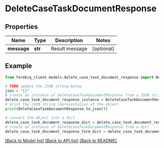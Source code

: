 # DeleteCaseTaskDocumentResponse


## Properties

Name | Type | Description | Notes
------------ | ------------- | ------------- | -------------
**message** | **str** | Result message | [optional] 

## Example

```python
from formkiq_client.models.delete_case_task_document_response import DeleteCaseTaskDocumentResponse

# TODO update the JSON string below
json = "{}"
# create an instance of DeleteCaseTaskDocumentResponse from a JSON string
delete_case_task_document_response_instance = DeleteCaseTaskDocumentResponse.from_json(json)
# print the JSON string representation of the object
print(DeleteCaseTaskDocumentResponse.to_json())

# convert the object into a dict
delete_case_task_document_response_dict = delete_case_task_document_response_instance.to_dict()
# create an instance of DeleteCaseTaskDocumentResponse from a dict
delete_case_task_document_response_form_dict = delete_case_task_document_response.from_dict(delete_case_task_document_response_dict)
```
[[Back to Model list]](../README.md#documentation-for-models) [[Back to API list]](../README.md#documentation-for-api-endpoints) [[Back to README]](../README.md)


